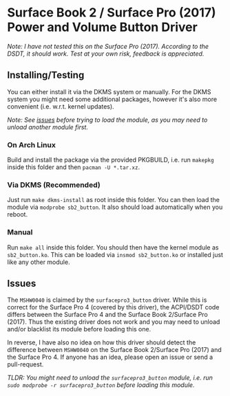 # Surface Book 2 / Surface Pro (2017) Power and Volume Button Driver

_Note: I have not tested this on the Surface Pro (2017)._
_According to the DSDT, it should work._
_Test at your own risk, feedback is appreciated._

## Installing/Testing

You can either install it via the DKMS system or manually.
For the DKMS system you might need some additional packages, however it's also more convenient (i.e. w.r.t. kernel updates).

_Note: See [issues](#issues) before trying to load the module, as you may need to unload another module first._

### On Arch Linux

Build and install the package via the provided PKGBUILD, i.e. run `makepkg` inside this folder and then `pacman -U *.tar.xz`.

### Via DKMS (Recommended)

Just run `make dkms-install` as root inside this folder.
You can then load the module via `modprobe sb2_button`.
It also should load automatically when you reboot.

### Manual

Run `make all` inside this folder.
You should then have the kernel module as `sb2_button.ko`.
This can be loaded via `insmod sb2_button.ko` or installed just like any other module.

## Issues

The `MSHW0040` is claimed by the `surfacepro3_button` driver.
While this is correct for the Surface Pro 4 (covered by this driver), the ACPI/DSDT code differs between the Surface Pro 4 and the Surface Book 2/Surface Pro (2017).
Thus the existing driver does not work and you may need to unload and/or blacklist its module before loading this one.

In reverse, I have also no idea on how this driver should detect the difference between `MSHW0040` on the Surface Book 2/Surface Pro (2017) and the Surface Pro 4.
If anyone has an idea, please open an issue or send a pull-request.

_TLDR: You might need to unload the `surfacepro3_button` module, i.e. run `sudo modprobe -r surfacepro3_button` before loading this module._
